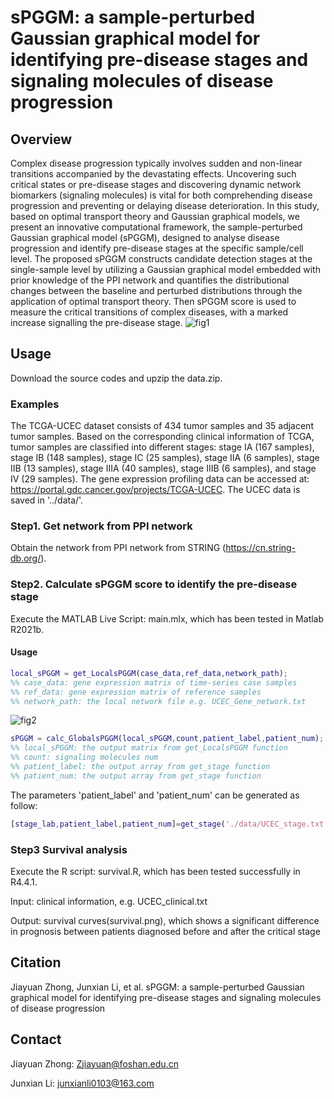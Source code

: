 # sPGGM: a sample-perturbed Gaussian graphical model for identifying pre-disease stages and signaling molecules of disease progression

## Overview
Complex disease progression typically involves sudden and non-linear transitions accompanied by the devastating effects. Uncovering such critical states or pre-disease stages and discovering dynamic network biomarkers (signaling molecules) is vital for both comprehending disease progression and preventing or delaying disease deterioration. In this study, based on optimal transport theory and Gaussian graphical models, we present an innovative computational framework, the sample-perturbed Gaussian graphical model (sPGGM), designed to analyse disease progression and identify pre-disease stages at the specific sample/cell level. The proposed sPGGM constructs candidate detection stages at the single-sample level by utilizing a Gaussian graphical model embedded with prior knowledge of the PPI network and quantifies the distributional changes between the baseline and perturbed distributions through the application of optimal transport theory. Then sPGGM score is used to measure the critical transitions of complex diseases, with a marked increase signalling the pre-disease stage.
![fig1](https://github.com/user-attachments/assets/d94dd6a3-5453-4a3a-aea7-6c1d1591c6ba)


## Usage
Download the source codes and upzip the data.zip.
### Examples
The TCGA-UCEC dataset consists of 434 tumor samples and 35 adjacent tumor samples. Based on the corresponding clinical information of TCGA, tumor samples are classified into different stages:  stage IA (167 samples), stage IB (148 samples), stage IC (25 samples), stage IIA (6 samples), stage IIB (13 samples), stage IIIA (40 samples), stage IIIB (6 samples), and stage IV (29 samples). The gene expression profiling data can be accessed at: https://portal.gdc.cancer.gov/projects/TCGA-UCEC. The UCEC data is saved in '../data/'.

### Step1. Get network from PPI network
Obtain the network from PPI network from STRING (https://cn.string-db.org/).

### Step2. Calculate sPGGM score to identify the pre-disease stage
Execute the MATLAB Live Script: main.mlx, which has been tested in Matlab R2021b.
#### Usage
```matlab
local_sPGGM = get_LocalsPGGM(case_data,ref_data,network_path);
%% case_data: gene expression matrix of time-series case samples
%% ref_data: gene expression matrix of reference samples
%% network_path: the local network file e.g. UCEC_Gene_network.txt
```
![fig2](https://github.com/user-attachments/assets/5a6abb4a-9f6f-4eec-98f5-7eaa689616fa)

```matlab
sPGGM = calc_GlobalsPGGM(local_sPGGM,count,patient_label,patient_num);
%% local_sPGGM: the output matrix from get_LocalsPGGM function
%% count: signaling molecules num
%% patient_label: the output array from get_stage function
%% patient_num: the output array from get_stage function
```
The parameters 'patient_label' and 'patient_num' can be generated as follow:
```matlab
[stage_lab,patient_label,patient_num]=get_stage('./data/UCEC_stage.txt');
```
### Step3 Survival analysis
Execute the R script: survival.R, which has been tested successfully in R4.4.1.

Input: clinical information, e.g. UCEC_clinical.txt

Output: survival curves(survival.png), which shows a significant difference in prognosis between patients diagnosed before and after the critical stage

## Citation
Jiayuan Zhong, Junxian Li, et al. sPGGM: a sample-perturbed Gaussian graphical model for identifying pre-disease stages and signaling molecules of disease progression

## Contact
Jiayuan Zhong: Zjiayuan@foshan.edu.cn

Junxian Li: junxianli0103@163.com
